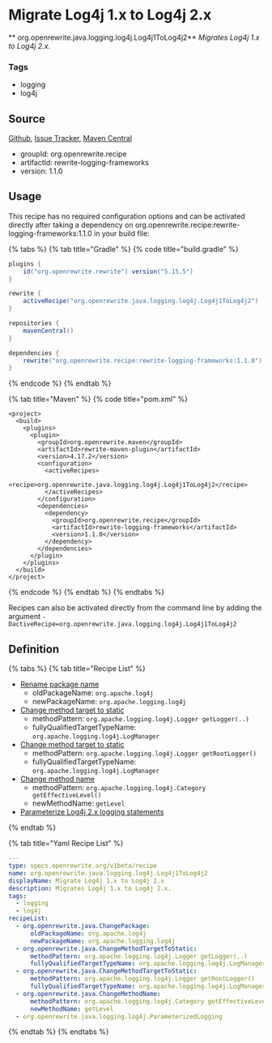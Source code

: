 # Migrate Log4j 1.x to Log4j 2.x

** org.openrewrite.java.logging.log4j.Log4j1ToLog4j2**
_Migrates Log4j 1.x to Log4j 2.x._

### Tags

* logging
* log4j

## Source

[Github](https://github.com/openrewrite/rewrite-logging-frameworks), [Issue Tracker](https://github.com/openrewrite/rewrite-logging-frameworks/issues), [Maven Central](https://search.maven.org/artifact/org.openrewrite.recipe/rewrite-logging-frameworks/1.1.0/jar)

* groupId: org.openrewrite.recipe
* artifactId: rewrite-logging-frameworks
* version: 1.1.0


## Usage

This recipe has no required configuration options and can be activated directly after taking a dependency on org.openrewrite.recipe:rewrite-logging-frameworks:1.1.0 in your build file:

{% tabs %}
{% tab title="Gradle" %}
{% code title="build.gradle" %}
```groovy
plugins {
    id("org.openrewrite.rewrite") version("5.15.5")
}

rewrite {
    activeRecipe("org.openrewrite.java.logging.log4j.Log4j1ToLog4j2")
}

repositories {
    mavenCentral()
}

dependencies {
    rewrite("org.openrewrite.recipe:rewrite-logging-frameworks:1.1.0")
}
```
{% endcode %}
{% endtab %}

{% tab title="Maven" %}
{% code title="pom.xml" %}
```markup
<project>
  <build>
    <plugins>
      <plugin>
        <groupId>org.openrewrite.maven</groupId>
        <artifactId>rewrite-maven-plugin</artifactId>
        <version>4.17.2</version>
        <configuration>
          <activeRecipes>
            <recipe>org.openrewrite.java.logging.log4j.Log4j1ToLog4j2</recipe>
          </activeRecipes>
        </configuration>
        <dependencies>
          <dependency>
            <groupId>org.openrewrite.recipe</groupId>
            <artifactId>rewrite-logging-frameworks</artifactId>
            <version>1.1.0</version>
          </dependency>
        </dependencies>
      </plugin>
    </plugins>
  </build>
</project>
```
{% endcode %}
{% endtab %}
{% endtabs %}

Recipes can also be activated directly from the command line by adding the argument `-DactiveRecipe=org.openrewrite.java.logging.log4j.Log4j1ToLog4j2`

## Definition

{% tabs %}
{% tab title="Recipe List" %}
* [Rename package name](../../../java/changepackage.md)
  * oldPackageName: `org.apache.log4j`
  * newPackageName: `org.apache.logging.log4j`
* [Change method target to static](../../../java/changemethodtargettostatic.md)
  * methodPattern: `org.apache.logging.log4j.Logger getLogger(..)`
  * fullyQualifiedTargetTypeName: `org.apache.logging.log4j.LogManager`
* [Change method target to static](../../../java/changemethodtargettostatic.md)
  * methodPattern: `org.apache.logging.log4j.Logger getRootLogger()`
  * fullyQualifiedTargetTypeName: `org.apache.logging.log4j.LogManager`
* [Change method name](../../../java/changemethodname.md)
  * methodPattern: `org.apache.logging.log4j.Category getEffectiveLevel()`
  * newMethodName: `getLevel`
* [Parameterize Log4j 2.x logging statements](../../../java/logging/log4j/parameterizedlogging.md)

{% endtab %}

{% tab title="Yaml Recipe List" %}
```yaml
---
type: specs.openrewrite.org/v1beta/recipe
name: org.openrewrite.java.logging.log4j.Log4j1ToLog4j2
displayName: Migrate Log4j 1.x to Log4j 2.x
description: Migrates Log4j 1.x to Log4j 2.x.
tags:
  - logging
  - log4j
recipeList:
  - org.openrewrite.java.ChangePackage:
      oldPackageName: org.apache.log4j
      newPackageName: org.apache.logging.log4j
  - org.openrewrite.java.ChangeMethodTargetToStatic:
      methodPattern: org.apache.logging.log4j.Logger getLogger(..)
      fullyQualifiedTargetTypeName: org.apache.logging.log4j.LogManager
  - org.openrewrite.java.ChangeMethodTargetToStatic:
      methodPattern: org.apache.logging.log4j.Logger getRootLogger()
      fullyQualifiedTargetTypeName: org.apache.logging.log4j.LogManager
  - org.openrewrite.java.ChangeMethodName:
      methodPattern: org.apache.logging.log4j.Category getEffectiveLevel()
      newMethodName: getLevel
  - org.openrewrite.java.logging.log4j.ParameterizedLogging

```
{% endtab %}
{% endtabs %}
